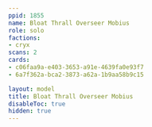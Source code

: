 ```yaml
---
ppid: 1855
name: Bloat Thrall Overseer Mobius
role: solo
factions:
- cryx
scans: 2
cards:
- c06faa9a-e403-3653-a91e-4639fa0e93f7
- 6a7f362a-bca2-3873-a62a-1b9aa58b9c15

layout: model
title: Bloat Thrall Overseer Mobius
disableToc: true
hidden: true
---
```

